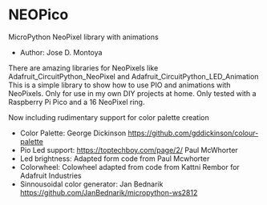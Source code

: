 # NEOPico
MicroPython NeoPixel library with animations

* Author: Jose D. Montoya




There are amazing libraries for NeoPixels like Adafruit_CircuitPython_NeoPixel and Adafruit_CircuitPython_LED_Animation
This is a simple library to show how to use PIO and animations with NeoPixels. Only for use in my own DIY projects at home.
Only tested with a Raspberry Pi Pico and a 16 NeoPixel ring.

Now including rudimentary support for color palette creation
* Color Palette: George Dickinson  https://github.com/gddickinson/colour-palette
* Pio Led support: https://toptechboy.com/page/2/ Paul McWhorter
* Led brightness:  Adapted form code from Paul Mcwhorter
* Colorwheel: Colowheel adapted from code from Kattni Rembor for Adafruit Industries
* Sinnousoidal color generator: Jan Bednarik https://github.com/JanBednarik/micropython-ws2812




